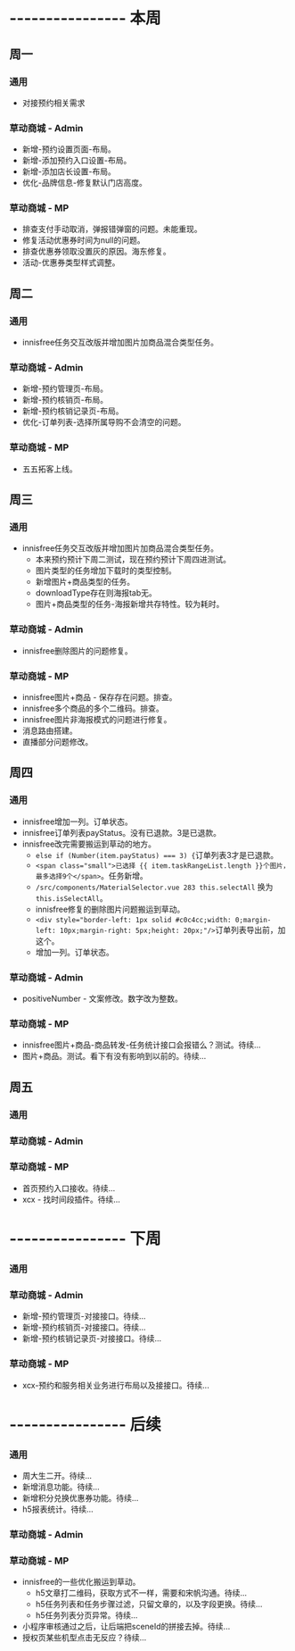 # ---------------- 本周 

## 周一
### 通用
* 对接预约相关需求
### 草动商城 - Admin
* 新增-预约设置页面-布局。
* 新增-添加预约入口设置-布局。
* 新增-添加店长设置-布局。
* 优化-品牌信息-修复默认门店高度。
### 草动商城 - MP
* 排查支付手动取消，弹报错弹窗的问题。未能重现。
* 修复活动优惠券时间为null的问题。
* 排查优惠券领取没置灰的原因。海东修复。
* 活动-优惠券类型样式调整。
  
## 周二
### 通用
* innisfree任务交互改版并增加图片加商品混合类型任务。
### 草动商城 - Admin
* 新增-预约管理页-布局。
* 新增-预约核销页-布局。
* 新增-预约核销记录页-布局。
* 优化-订单列表-选择所属导购不会清空的问题。
### 草动商城 - MP
* 五五拓客上线。
  
## 周三
### 通用
* innisfree任务交互改版并增加图片加商品混合类型任务。
  - 本来预约预计下周二测试，现在预约预计下周四进测试。
  - 图片类型的任务增加下载时的类型控制。
  - 新增图片+商品类型的任务。
  - downloadType存在则海报tab无。
  - 图片+商品类型的任务-海报新增共存特性。较为耗时。
### 草动商城 - Admin
* innisfree删除图片的问题修复。
### 草动商城 - MP
* innisfree图片+商品 - 保存存在问题。排查。
* innisfree多个商品的多个二维码。排查。
* innisfree图片非海报模式的问题进行修复。
* 消息路由搭建。
* 直播部分问题修改。

## 周四
### 通用
* innisfree增加一列。订单状态。
* innisfree订单列表payStatus。没有已退款。3是已退款。
* innisfree改完需要搬运到草动的地方。
  - `else if (Number(item.payStatus) === 3) {`订单列表3才是已退款。
  - `<span class="small">已选择 {{ item.taskRangeList.length }}个图片，最多选择9个</span>`。任务新增。
  - `/src/components/MaterialSelector.vue 283 this.selectAll` 换为 `this.isSelectAll`。
  - innisfree修复的删除图片问题搬运到草动。
  - `<div style="border-left: 1px solid #c0c4cc;width: 0;margin-left: 10px;margin-right: 5px;height: 20px;"/>`订单列表导出前，加这个。
  - 增加一列。订单状态。
### 草动商城 - Admin
* positiveNumber - 文案修改。数字改为整数。
### 草动商城 - MP
* innisfree图片+商品-商品转发-任务统计接口会报错么？测试。待续...
* 图片+商品。测试。看下有没有影响到以前的。待续...

## 周五
### 通用
### 草动商城 - Admin
### 草动商城 - MP
* 首页预约入口接收。待续...
* xcx - 找时间段插件。待续...

# ---------------- 下周
### 通用
### 草动商城 - Admin
* 新增-预约管理页-对接接口。待续...
* 新增-预约核销页-对接接口。待续...
* 新增-预约核销记录页-对接接口。待续...
### 草动商城 - MP
* xcx-预约和服务相关业务进行布局以及接接口。待续...
  
# ---------------- 后续
### 通用
* 周大生二开。待续...
* 新增消息功能。待续...
* 新增积分兑换优惠券功能。待续...
* h5报表统计。待续...
### 草动商城 - Admin
### 草动商城 - MP
* innisfree的一些优化搬运到草动。
  - h5文章打二维码，获取方式不一样，需要和宋帆沟通。待续...
  - h5任务列表和任务步骤过滤，只留文章的，以及字段更换。待续...
  - h5任务列表分页异常。待续...
* 小程序审核通过之后，让后端把sceneId的拼接去掉。待续...
* 授权页某些机型点击无反应？待续...
